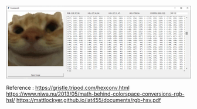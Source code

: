 ![Alt Text](cat.png)

Reference :
https://gristle.tripod.com/hexconv.html
https://www.niwa.nu/2013/05/math-behind-colorspace-conversions-rgb-hsl/
https://mattlockyer.github.io/iat455/documents/rgb-hsv.pdf